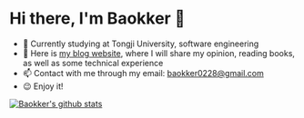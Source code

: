 # Hi there, I'm Baokker 👋
- 🏫 Currently studying at Tongji University, software engineering
- 🗻 Here is [my blog website](baokker.github.io), where I will share my opinion, reading books, as well as some technical experience
- 📫 Contact with me through my email: baokker0228@gmail.com
- 😉 Enjoy it!

[![Baokker's github stats](https://github-readme-stats.vercel.app/api?username=Baokker&theme=dracula)](https://github.com/anuraghazra/github-readme-stats)

<!--
**Baokker/Baokker** is a ✨ _special_ ✨ repository because its `README.md` (this file) appears on your GitHub profile.

Here are some ideas to get you started:

- 🔭 I’m currently working on ...
- 🌱 I’m currently learning ...
- 👯 I’m looking to collaborate on ...
- 🤔 I’m looking for help with ...
- 💬 Ask me about ...
- 📫 How to reach me: ...
- 😄 Pronouns: ...
- ⚡ Fun fact: ...
-->
